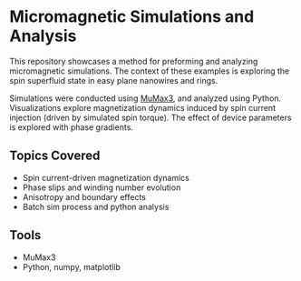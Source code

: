 # Micromagnetic Simulations and Analysis

This repository showcases a method for preforming and analyzing micromagnetic simulations. The context of these examples is exploring the spin superfluid state in easy plane nanowires and rings.

Simulations were conducted using [MuMax3](https://mumax.github.io/), and analyzed using Python. Visualizations explore magnetization dynamics induced by spin current injection (driven by simulated spin torque). The effect of device parameters is explored with phase gradients.



## Topics Covered
- Spin current-driven magnetization dynamics
- Phase slips and winding number evolution
- Anisotropy and boundary effects
- Batch sim process and python analysis

## Tools
- MuMax3
- Python, numpy, matplotlib
